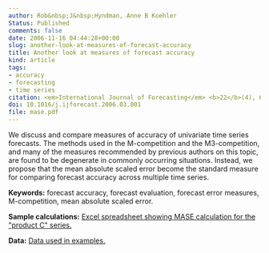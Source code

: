 ```yaml
---
author: Rob&nbsp;J&nbsp;Hyndman, Anne B Koehler
Status: Published
comments: false
date: 2006-11-16 04:44:28+00:00
slug: another-look-at-measures-of-forecast-accuracy
title: Another look at measures of forecast accuracy
kind: article
tags:
- accuracy
- forecasting
- time series
citation: <em>International Journal of Forecasting</em> <b>22</b>(4), 679-688
doi: 10.1016/j.ijforecast.2006.03.001
file: mase.pdf
---
```


We discuss and compare measures of accuracy of univariate time series forecasts. The methods used in the M-competition and the M3-competition, and many of the measures recommended by previous authors on this topic, are found to be degenerate in commonly occurring situations. Instead, we propose that the mean absolute scaled error become the standard measure for comparing forecast accuracy across multiple time series.

**Keywords:** forecast accuracy, forecast evaluation, forecast error measures, M-competition, mean absolute scaled error.

**Sample calculations:** [Excel spreadsheet showing MASE calculation for the "product C" series.](http://robjhyndman.com/papers/MASE.xls)

**Data:** [Data used in examples.](http://robjhyndman.com/papers/HKdata.xls)
